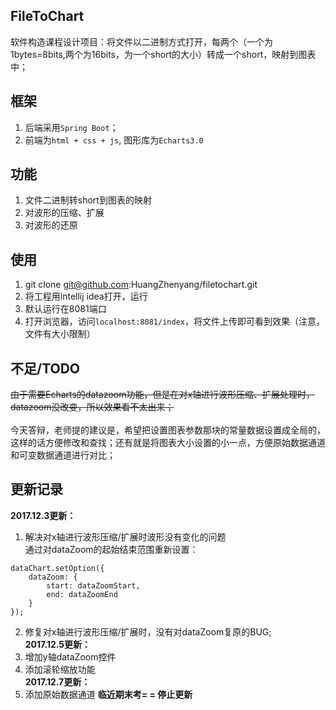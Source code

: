 ## **FileToChart**
软件构造课程设计项目：将文件以二进制方式打开，每两个（一个为1bytes=8bits,两个为16bits，为一个short的大小）转成一个short，映射到图表中；

## **框架**
1. 后端采用`Spring Boot`；
2. 前端为`html + css + js`, 图形库为`Echarts3.0`

## **功能**
1. 文件二进制转short到图表的映射
2. 对波形的压缩、扩展
3. 对波形的还原

## **使用**
1. git clone git@github.com:HuangZhenyang/filetochart.git
2. 将工程用intellij idea打开，运行
3. 默认运行在8081端口
4. 打开浏览器，访问`localhost:8081/index`，将文件上传即可看到效果（注意，文件有大小限制）

## **不足/TODO**
~~由于需要Echarts的datazoom功能，但是在对x轴进行波形压缩、扩展处理时，datazoom没改变，所以效果看不太出来；~~   
</br>
今天答辩，老师提的建议是，希望把设置图表参数那块的常量数据设置成全局的，这样的话方便修改和查找；还有就是将图表大小设置的小一点，方便原始数据通道和可变数据通道进行对比；

## **更新记录**
**2017.12.3更新：**
1. 解决对x轴进行波形压缩/扩展时波形没有变化的问题</br>
通过对dataZoom的起始结束范围重新设置：</br>
```
dataChart.setOption({
    dataZoom: {
        start: dataZoomStart,
        end: dataZoomEnd
    }
});
```
2. 修复对x轴进行波形压缩/扩展时，没有对dataZoom复原的BUG;</br>
**2017.12.5更新：**
3. 增加y轴dataZoom控件
4. 添加滚轮缩放功能</br>
**2017.12.7更新：**
5. 添加原始数据通道
**临近期末考= =  停止更新**
